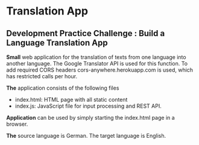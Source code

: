 # Translation App

## Development Practice Challenge : Build a Language Translation App

**Small** web application for the translation of texts from one language into another language.
The Google Translator API is used for this function. To add required CORS headers cors-anywhere.herokuapp.com is used, which has restricted calls per hour.

**The** application consists of the following files

- index.html: HTML page with all static content
- index.js: JavaScript file for input processing and REST API.

**Application** can be used by simply starting the index.html page in a browser.

**The** source language is German. The target language is English.
